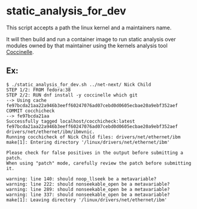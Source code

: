 # static_analysis_for_dev
This script accepts a path the linux kernel and a maintainers name.


It will then build and run a container image to run static analysis over modules owned by that maintainer using the kernels analysis tool [Coccinelle](https://www.kernel.org/doc/html/latest/dev-tools/coccinelle.html).

## Ex:
```
$ ./static_analysis_for_dev.sh ../net-next/ Nick Child
STEP 1/2: FROM fedora:38
STEP 2/2: RUN dnf install -y coccinelle which git
--> Using cache fe97bcda21aa22a946b3eeff60247076ad07cebd0d0605ecbae20a9ebf352aef
COMMIT cocchicheck
--> fe97bcda21aa
Successfully tagged localhost/cocchicheck:latest
fe97bcda21aa22a946b3eeff60247076ad07cebd0d0605ecbae20a9ebf352aef
drivers/net/ethernet/ibm/ibmvnic.
Running cocchicheck of Nick Child files: drivers/net/ethernet/ibm
make[1]: Entering directory '/linux/drivers/net/ethernet/ibm'

Please check for false positives in the output before submitting a patch.
When using "patch" mode, carefully review the patch before submitting it.

warning: line 140: should noop_llseek be a metavariable?
warning: line 222: should nonseekable_open be a metavariable?
warning: line 289: should nonseekable_open be a metavariable?
warning: line 337: should nonseekable_open be a metavariable?
make[1]: Leaving directory '/linux/drivers/net/ethernet/ibm'
```
